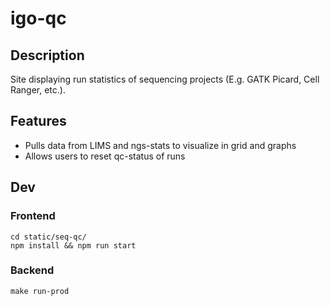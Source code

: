 # igo-qc

## Description
Site displaying run statistics of sequencing projects (E.g. GATK Picard, Cell Ranger, etc.). 

## Features
* Pulls data from LIMS and ngs-stats to visualize in grid and graphs
* Allows users to reset qc-status of runs

## Dev
### Frontend
```
cd static/seq-qc/
npm install && npm run start
```

### Backend
```
make run-prod
```
